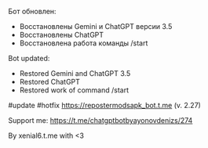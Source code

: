 Бот обновлен:

- Восстановлены Gemini и ChatGPT версии 3.5
- Восстановлены ChatGPT
- Восстановлена работа команды /start

Bot updated:

- Restored Gemini and ChatGPT 3.5
- Restored ChatGPT
- Restored work of command /start


#update #hotfix
https://repostermodsapk_bot.t.me (v. 2.27)

Support me: https://t.me/chatgptbotbyayonovdenizs/274

By xenial6.t.me with <3